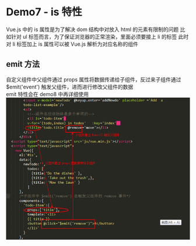 # Demo7 - is 特性
Vue.js 中的 is 属性是为了解决 dom 结构中对放入 html 的元素有限制的问题
比如针对 ul 标签而言，为了保证浏览器的正常渲染，里面必须要接上 li 的标签
此时对 li 标签加上 is 属性可以被 Vue.js 解析为对应名称的组件

## emit 方法
自定义组件中父组件通过 props 属性将数据传递给子组件，反过来子组件通过 $emit('event') 触发父组件，进而进行修改父组件的数据  
emit 特性会在 demo8 中再详细使用  
![emit](./img/emit.png)